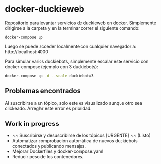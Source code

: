 
# docker-duckieweb
Repositorio para levantar servicios de duckieweb en docker.
Simplemente dirigirse a la carpeta y en la terminar correr el siguiente comando:
```bash
docker-compose up
```
Luego se puede acceder localmente con cualquier navegador a:
http://localhost:4000

Para simular varios duckiebots, simplemente escalar este servicio con docker-compose (ejemplo con 3 duckiebots):

```bash
docker-compose up -d --scale duckiebot=3
```

## Problemas encontrados
Al suscribirse a un tópico, solo este es visualizado aunque otro sea clickeado. Arreglar este error es prioridad.

## Work in progress
- ~~ Suscribirse y desuscribirse de los tópicos [URGENTE] ~~ (Listo)
- Automatizar comprobación automática de nuevos duckiebots conectados y publicando mensajes.
- Mejorar Dockerfiles y docker-compose.yaml
- Reducir peso de los contenedores.